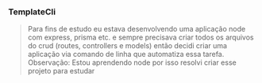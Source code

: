 ### TemplateCli


> Para fins de estudo eu estava desenvolvendo uma aplicação node com express, prisma etc. e sempre precisava criar todos os arquivos do crud (routes, controllers e models) então decidi criar uma aplicação via comando de linha que automatiza essa tarefa.
> Observação: Estou aprendendo node por isso resolvi criar esse projeto para estudar

